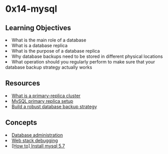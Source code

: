 # 0x14-mysql

## Learning Objectives
<li>What is the main role of a database</li>
<li>What is a database replica</li>
<li>What is the purpose of a database replica</li>
<li>Why database backups need to be stored in different physical locations</li>
<li>What operation should you regularly perform to make sure that your database backup strategy actually works</li>

## Resources
<li><a href="https://intranet.alxswe.com/rltoken/eojqG9FZbA6QVWN5P9cLzA" target="_blank" title="What is a primary-replica cluster">What is a primary-replica cluster</a> </li>
<li><a href="https://intranet.alxswe.com/rltoken/z2KVk2UKLMc0RvHMdJmYLg" target="_blank" title="MySQL primary replica setup">MySQL primary replica setup</a> </li>
<li><a href="https://intranet.alxswe.com/rltoken/BharnxaLb-BDDYFywzME2Q" target="_blank" title="Build a robust database backup strategy">Build a robust database backup strategy</a> </li>

## Concepts
<li>
<a href="https://intranet.alxswe.com/concepts/49">Database administration</a>
</li>
<li>
<a href="https://intranet.alxswe.com/concepts/68">Web stack debugging</a>
</li>
<li>
<a href="https://intranet.alxswe.com/concepts/100002">[How to] Install mysql 5.7</a>
</li>
